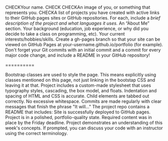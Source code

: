 CHECKYour name. CHECK
CHECKAn image of you, or something that represents you.
CHECKA list of projects you have created with active links to their GitHub pages sites or GitHub repositories.
For each, include a *brief description of the project and what languages it uses.*
An “About Me” section.
Your background (education, job experience, or why did you decide to take a class on programming, etc).
Your current interests/hobbies/skills.
Create a gh-pages branch so that your site can be viewed on GitHub Pages at your-username.github.io/portfolio (for example).
Don't forget your Git commits with an initial commit and a commit for every major code change, and include a README in your GitHub repository!

==========

Bootstrap classes are used to style the page. This means explicitly using classes mentioned on this page, not just linking in the bootstap CSS and leaving it at that.
Project includes a custom-made stylesheet that uses typography styles, cascading, the box model, and floats.
Indentation and spacing of HTML and CSS is accurate. Child elements are tabbed out correctly. No excessive whitespace.
Commits are made regularly with clear messages that finish the phrase "It will…"
The project repo contains a README that includes:
Site is successfully deployed to GitHub pages.
Project is in a polished, portfolio-quality state.
Required content was in place by the Friday deadline.
Project demonstrates an understanding of this week's concepts. If prompted, you can discuss your code with an instructor using the correct terminology.
